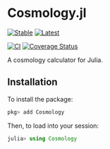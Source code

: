 # Cosmology.jl

[![Stable](https://img.shields.io/badge/docs-stable-blue.svg)](https://juliaastro.github.io/Cosmology.jl/stable)
[![Latest](https://img.shields.io/badge/docs-latest-blue.svg)](https://juliaastro.github.io/Cosmology.jl/dev)

[![CI](https://github.com/JuliaAstro/Cosmology.jl/actions/workflows/ci.yml/badge.svg)](https://github.com/JuliaAstro/Cosmology.jl/actions/workflows/ci.yml)
[![Coverage Status](http://img.shields.io/coveralls/JuliaAstro/Cosmology.jl.svg?style=flat-square)](https://coveralls.io/r/JuliaAstro/Cosmology.jl?branch=master)

A cosmology calculator for Julia.

## Installation

To install the package:

```julia
pkg> add Cosmology
```

Then, to load into your session:

```julia
julia> using Cosmology
```
